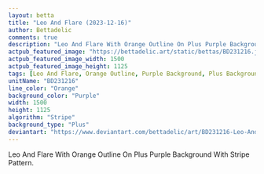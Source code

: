 ```yaml
---
layout: betta
title: "Leo And Flare (2023-12-16)"
author: Bettadelic
comments: true
description: "Leo And Flare With Orange Outline On Plus Purple Background With Stripe Pattern."
actpub_featured_image: "https://bettadelic.art/static/bettas/BD231216.jpg"
actpub_featured_image_width: 1500
actpub_featured_image_height: 1125
tags: [Leo And Flare, Orange Outline, Purple Background, Plus Background Pattern, Stripe Pattern, December 2023]
unitName: "BD231216"
line_color: "Orange"
background_color: "Purple"
width: 1500
height: 1125
algorithm: "Stripe"
background_type: "Plus"
deviantart: "https://www.deviantart.com/bettadelic/art/BD231216-Leo-And-Flare-2023-12-16-1002628948"
---
```


Leo And Flare With Orange Outline On Plus Purple Background With Stripe Pattern.

